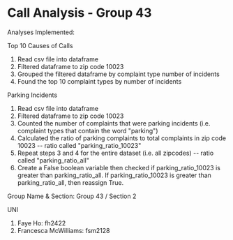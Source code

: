 # Call Analysis - Group 43

Analyses Implemented:

Top 10 Causes of Calls
1. Read csv file into dataframe 
2. Filtered dataframe to zip code 10023 
3. Grouped the filtered dataframe by complaint type number of incidents
4. Found the top 10 complaint types by number of incidents

Parking Incidents
1. Read csv file into dataframe 
2. Filtered dataframe to zip code 10023 
3. Counted the number of complaints that were parking incidents (i.e. complaint types that contain the word "parking")
4. Calculated the ratio of parking complaints to total complaints in zip code 10023 -- ratio called "parking_ratio_10023"
5. Repeat steps 3 and 4 for the entire dataset (i.e. all zipcodes) -- ratio called "parking_ratio_all"
6. Create a False boolean variable then checked if parking_ratio_10023 is greater than parking_ratio_all. If parking_ratio_10023 is greater than parking_ratio_all, then reassign True.

Group Name & Section: Group 43 / Section 2

UNI
1. Faye Ho: fh2422
2. Francesca McWilliams: fsm2128
